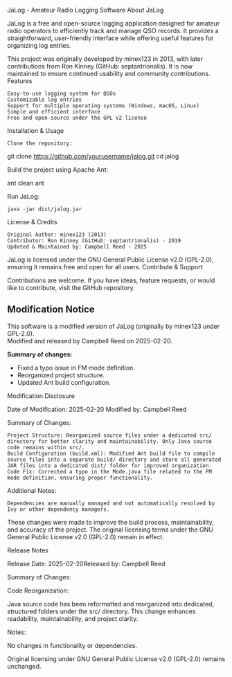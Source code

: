 JaLog - Amateur Radio Logging Software
About JaLog

JaLog is a free and open-source logging application designed for amateur radio operators to efficiently track and manage QSO records. It provides a straightforward, user-friendly interface while offering useful features for organizing log entries.

This project was originally developed by minex123 in 2013, with later contributions from Ron Kinney (GitHub: septantrionalis). It is now maintained to ensure continued usability and community contributions.
Features

    Easy-to-use logging system for QSOs
    Customizable log entries
    Support for multiple operating systems (Windows, macOS, Linux)
    Simple and efficient interface
    Free and open-source under the GPL v2 license

Installation & Usage

    Clone the repository:

git clone https://github.com/yourusername/jalog.git
cd jalog

Build the project using Apache Ant:

ant clean
ant

Run JaLog:

    java -jar dist/jalog.jar

License & Credits

    Original Author: minex123 (2013)
    Contributor: Ron Kinney (GitHub: septantrionalis) - 2019
    Updated & Maintained by: Campbell Reed - 2025

JaLog is licensed under the GNU General Public License v2.0 (GPL-2.0), ensuring it remains free and open for all users.
Contribute & Support

Contributions are welcome. If you have ideas, feature requests, or would like to contribute, visit the GitHub repository.













## Modification Notice 

This software is a modified version of JaLog (originally by minex123 under GPL-2.0).  
Modified and released  by Campbell Reed on 2025-02-20.

**Summary of changes:**
- Fixed a typo issue in FM mode definition.
- Reorganized project structure.
- Updated Ant build configuration.


Modification Disclosure

Date of Modification: 2025-02-20
Modified by: Campbell Reed

Summary of Changes:

    Project Structure: Reorganized source files under a dedicated src/ directory for better clarity and maintainability. Only Java source code remains within src/.
    Build Configuration (build.xml): Modified Ant build file to compile source files into a separate build/ directory and store all generated JAR files into a dedicated dist/ folder for improved organization.
    Code Fix: Corrected a typo in the Mode.java file related to the FM mode definition, ensuring proper functionality.

Additional Notes:

    Dependencies are manually managed and not automatically resolved by Ivy or other dependency managers.

These changes were made to improve the build process, maintainability, and accuracy of the project. The original licensing terms under the GNU General Public License v2.0 (GPL-2.0) remain in effect.



Release Notes

Release Date: 2025-02-20Released by: Campbell Reed

Summary of Changes:

Code Reorganization:

Java source code has been reformatted and reorganized into dedicated, structured folders under the src/ directory. This change enhances readability, maintainability, and project clarity.

Notes:

No changes in functionality or dependencies.

Original licensing under GNU General Public License v2.0 (GPL-2.0) remains unchanged.

